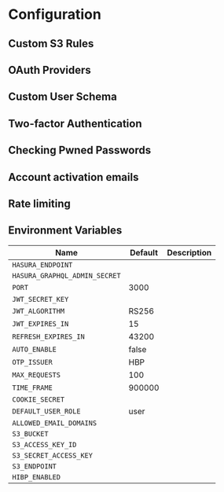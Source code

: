 # Configuration

## Custom S3 Rules

## OAuth Providers

## Custom User Schema

## Two-factor Authentication

## Checking Pwned Passwords

## Account activation emails

## Rate limiting

## Environment Variables

| Name                          | Default | Description |
| ----------------------------- | ------- | ----------- |
| `HASURA_ENDPOINT`             |         |             |
| `HASURA_GRAPHQL_ADMIN_SECRET` |         |             |
| `PORT`                        | 3000    |             |
| `JWT_SECRET_KEY`              |         |             |
| `JWT_ALGORITHM`               | RS256   |             |
| `JWT_EXPIRES_IN`              | 15      |             |
| `REFRESH_EXPIRES_IN`          | 43200   |             |
| `AUTO_ENABLE`                 | false   |             |
| `OTP_ISSUER`                  | HBP     |             |
| `MAX_REQUESTS`                | 100     |             |
| `TIME_FRAME`                  | 900000  |             |
| `COOKIE_SECRET`               |         |             |
| `DEFAULT_USER_ROLE`           | user    |             |
| `ALLOWED_EMAIL_DOMAINS`       |         |             |
| `S3_BUCKET`                   |         |             |
| `S3_ACCESS_KEY_ID`            |         |             |
| `S3_SECRET_ACCESS_KEY`        |         |             |
| `S3_ENDPOINT`                 |         |             |
| `HIBP_ENABLED`                |         |             |
